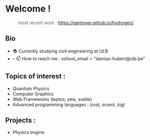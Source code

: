 <h1>Welcome !</h1>

> most recent work : https://gantover.github.io/hydrogen/

<h2>Bio</h2>

<ul>
  <li>📚 Currently studying civil engineering at ULB</li>
  <li>- 📫 How to reach me : school_email = "damian.hubert@ulb.be"</li>
</ul>

<h2>Topics of interest :</h2>
<ul>
  <li>Quantum Physics</li>
  <li>Computer Graphics</li>
  <li>Web Frameworks (leptos, yew, svelte)</li>
  <li>Advanced programming languages : (rust, ocaml, zig)</li>
</ul>

<h2>Projects :</h2>
<ul>
  <li>Physics engine</li>  
</ul>
<!--- - 💞️ I’m looking to make an interactive math, physics learning platform --->
